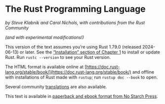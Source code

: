 # The Rust Programming Language

*by Steve Klabnik and Carol Nichols, with contributions from the Rust Community*

*(and with experimental modifications!)*

This version of the text assumes you’re using Rust 1.79.0 (released 2024-06-13)
or later. See the [“Installation” section of Chapter 1][install]<!-- ignore -->
to install or update Rust. Run `rustc --version` to see your Rust version.

The HTML format is available online at
[https://doc.rust-lang.org/stable/book/](https://doc.rust-lang.org/stable/book/)
and offline with installations of Rust made with `rustup`; run `rustup doc
--book` to open.

Several community [translations] are also available.

This text is available in [paperback and ebook format from No Starch
Press][nsprust].

[install]: ch01-01-installation.html
[editions]: appendix-05-editions.html
[nsprust]: https://nostarch.com/rust-programming-language-2nd-edition
[translations]: appendix-06-translation.html
